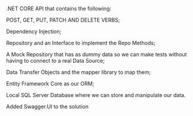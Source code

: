 .NET CORE API that contains the following:

POST, GET, PUT, PATCH AND DELETE VERBS;

Dependency Injection;

Repository and an Interface to implement the Repo Methods;

A Mock Repository that has as dummy data so we can make tests without having to connect to a real Data Source;

Data Transfer Objects and the mapper library to map them;

Entity Framework Core as our ORM;

Local SQL Server Database where we can store and manipulate our data.

Added Swagger.UI to the solution
